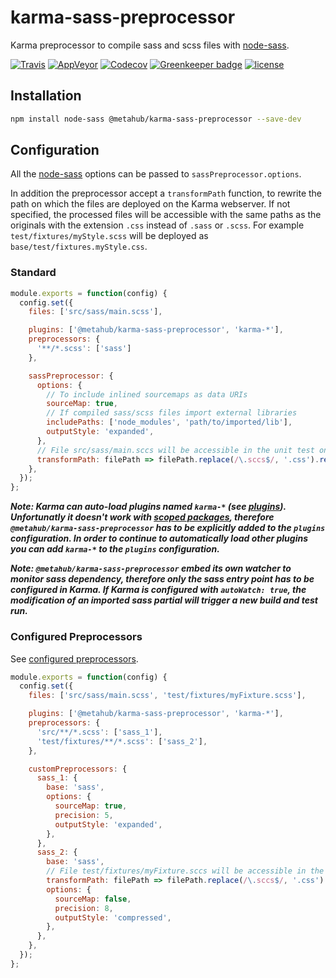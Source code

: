 # **karma-sass-preprocessor**

Karma preprocessor to compile sass and scss files with [node-sass](https://github.com/sass/node-sass).

[![Travis](https://img.shields.io/travis/vanduynslagerp/karma-sass-preprocessor.svg)](https://travis-ci.org/vanduynslagerp/karma-sass-preprocessor)
[![AppVeyor](https://img.shields.io/appveyor/ci/vanduynslagerp/karma-sass-preprocessor.svg)](https://ci.appveyor.com/project/vanduynslagerp/karma-sass-preprocessor)
[![Codecov](https://img.shields.io/codecov/c/github/vanduynslagerp/karma-sass-preprocessor.svg)](https://codecov.io/gh/vanduynslagerp/karma-sass-preprocessor)
[![Greenkeeper badge](https://badges.greenkeeper.io/vanduynslagerp/karma-sass-preprocessor.svg)](https://greenkeeper.io/)
[![license](https://img.shields.io/github/license/vanduynslagerp/karma-sass-preprocessor.svg)](https://github.com/vanduynslagerp/karma-sass-preprocessor/blob/master/LICENSE)

## Installation

```bash
npm install node-sass @metahub/karma-sass-preprocessor --save-dev
```

## Configuration

All the [node-sass](https://github.com/sass/node-sass) options can be passed to `sassPreprocessor.options`.

In addition the preprocessor accept a `transformPath` function, to rewrite the path on which the files are deployed on the Karma webserver. If not specified, the processed files will be accessible with the same paths as the originals with the extension `.css` instead of `.sass` or `.scss`. For example `test/fixtures/myStyle.scss` will be deployed as `base/test/fixtures.myStyle.css`.

### Standard

```js
module.exports = function(config) {
  config.set({
    files: ['src/sass/main.scss'],

    plugins: ['@metahub/karma-sass-preprocessor', 'karma-*'],
    preprocessors: {
      '**/*.scss': ['sass']
    },

    sassPreprocessor: {
      options: {
        // To include inlined sourcemaps as data URIs
        sourceMap: true,
        // If compiled sass/scss files import external libraries
        includePaths: ['node_modules', 'path/to/imported/lib'],
        outputStyle: 'expanded',
      },
      // File src/sass/main.sccs will be accessible in the unit test on path base/styles/main.css
      transformPath: filePath => filePath.replace(/\.sccs$/, '.css').replace('src/sass', 'styles')
    },
  });
};
```
**_Note: Karma can auto-load plugins named `karma-*` (see [plugins](http://karma-runner.github.io/1.0/config/plugins.html)). Unfortunatly it doesn't work with [scoped packages](https://docs.npmjs.com/misc/scope), therefore `@metahub/karma-sass-preprocessor` has to be explicitly added to the `plugins` configuration. In order to continue to automatically load other plugins you can add `karma-*` to the `plugins` configuration._**

**_Note: `@metahub/karma-sass-preprocessor` embed its own watcher to monitor sass dependency, therefore only the sass entry point has to be configured in Karma. If Karma is configured with `autoWatch: true`, the modification of an imported sass partial will trigger a new build and test run._**

### Configured Preprocessors
See [configured preprocessors](http://karma-runner.github.io/1.0/config/preprocessors.html).

```js
module.exports = function(config) {
  config.set({
    files: ['src/sass/main.scss', 'test/fixtures/myFixture.scss'],

    plugins: ['@metahub/karma-sass-preprocessor', 'karma-*'],
    preprocessors: {
      'src/**/*.scss': ['sass_1'],
      'test/fixtures/**/*.scss': ['sass_2'],
    },

    customPreprocessors: {
      sass_1: {
        base: 'sass',
        options: {
          sourceMap: true,
          precision: 5,
          outputStyle: 'expanded',
        },
      },
      sass_2: {
        base: 'sass',
        // File test/fixtures/myFixture.sccs will be accessible in the unit test on path base/2/myFixture.css
        transformPath: filePath => filePath.replace(/\.sccs$/, '.css').replace('test/fixtures', '2')
        options: {
          sourceMap: false,
          precision: 8,
          outputStyle: 'compressed',
        },
      },
    },
  });
};
```
